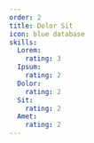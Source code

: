```yaml
---
order: 2
title: Dolor Sit
icon: blue database
skills:
  Lorem:
    rating: 3
  Ipsum:
    rating: 2
  Dolor:
    rating: 2
  Sit:
    rating: 2
  Amet:
    rating: 2
---
```

